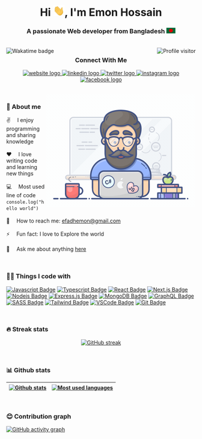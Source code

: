 <h1 align="center">Hi <img src="/assets/hello.gif" alt="Hello gif" width="30"/>, I'm Emon Hossain</h1>

<h3 align="center">A passionate Web developer from Bangladesh <img src="/assets/bangladesh.png" alt="Bangladesh national flag" width="24"/></h3>

<br/>

<a href="https://wakatime.com/@ddc55c54-5b43-4abf-ac5d-999ee1b4fab0">
  <img align="left" src="https://wakatime.com/badge/user/ddc55c54-5b43-4abf-ac5d-999ee1b4fab0.svg" alt="Wakatime badge">
</a>

<a href="https://komarev.com/ghpvc/?username=efadhemon">
  <img align="right" src="https://komarev.com/ghpvc/?username=efadhemon&label=Visitors&color=0e75b6&style=flat" alt="Profile visitor" />
</a>

<h3 align="center">Connect With Me</h3>

<p align="center">

  <a href="https://emonhossain.com">
    <img src="https://img.shields.io/badge/Website-DC143C?style=for-the-badge&logo=medium&logoColor=white" alt="website logo" />
  </a>
  
  <a href="https://linkedin.com/in/efadhemon">
    <img src="https://img.shields.io/badge/LinkedIn-0077B5?style=for-the-badge&logo=linkedin&logoColor=white" alt="linkedin logo" />
  </a>

  <a href="https://twitter.com/efadhemon">
    <img src="https://img.shields.io/badge/Twitter-1DA1F2?style=for-the-badge&logo=twitter&logoColor=white" alt="twitter logo" />
  </a>

  <a href="https://instagram.com/efadhemon">
    <img src="https://img.shields.io/badge/Instagram-fe4164?style=for-the-badge&logo=instagram&logoColor=white" alt="instagram logo" />
  </a>

  <a href="https://facebook.com/efadhemon">
    <img src="https://img.shields.io/badge/Facebook-20BEFF?&style=for-the-badge&logo=facebook&logoColor=white" alt="facebook logo" />
  </a>

</p>

<br />

<img align="right" src="/assets/programmer.gif" alt="Coding gif" width="400px" />

### 🥰 About me

✌️ &emsp;I enjoy programming and sharing knowledge <br/><br/>
❤️ &emsp;I love writing code and learning new things<br/><br/>
💻 &emsp;Most used line of code `console.log("hello world")` <br/><br/>
📧 &emsp;How to reach me: efadhemon@gmail.com<br/><br/>
⚡ &emsp;Fun fact: I love to Explore the world<br/><br/>
💬 &emsp;Ask me about anything [here](https://github.com/efadhemon/efadhemon/issues)

<p><br/></p>

### 👨‍💻 Things I code with

[![Javascript Badge](https://img.shields.io/badge/-Javascript-F0DB4F?style=for-the-badge&labelColor=black&logo=javascript&logoColor=F0DB4F)](#) [![Typescript Badge](https://img.shields.io/badge/-Typescript-007acc?style=for-the-badge&labelColor=black&logo=typescript&logoColor=007acc)](#) [![React Badge](https://img.shields.io/badge/-React-61DBFB?style=for-the-badge&labelColor=black&logo=react&logoColor=61DBFB)](#) [![Next.js Badge](https://img.shields.io/badge/next.js-000000?style=for-the-badge&logo=nextdotjs&logoColor=white)](#) [![Nodejs Badge](https://img.shields.io/badge/-Nodejs-3C873A?style=for-the-badge&labelColor=black&logo=node.js&logoColor=3C873A)](#) [![Express.js Badge](https://img.shields.io/badge/Express.js-000000?style=for-the-badge&logo=express&logoColor=white)](#) [![MongoDB Badge](https://img.shields.io/badge/MongoDB-4EA94B?style=for-the-badge&logo=mongodb&logoColor=white)](#) [![GraphQL Badge](https://img.shields.io/badge/-GraphQl-e535ab?style=for-the-badge&labelColor=black&logo=node.js&logoColor=e535ab)](#) [![SASS Badge](https://img.shields.io/badge/Sass-CC6699?style=for-the-badge&logo=sass&logoColor=white)](#) [![Tailwind Badge](https://img.shields.io/badge/Tailwind%20CSS-092749?style=for-the-badge&logo=tailwindcss&logoColor=06B6D4&labelColor=000000)](#) [![VSCode Badge](https://img.shields.io/badge/Visual_Studio-0078d7?style=for-the-badge&logo=visual%20studio&logoColor=white)](#) [![Git Badge](https://img.shields.io/badge/Git-F05032?style=for-the-badge&logo=git&logoColor=white)](#)

<br/>

### 🔥 Streak stats

<p align="center">
  <a href="https://github.com/efadhemon">
    <img src="https://github-readme-streak-stats.herokuapp.com/?user=efadhemon&theme=radical&hide_border=true&background=1F222E" alt="GitHub streak"/>
  </a>
</p>

<br/>

### 📊 Github stats

| <a href="https://github.com/efadhemon"><img align="center" src="https://github-readme-stats.vercel.app/api?username=efadhemon&include_all_commits=true&count_private=true&show_icons=true&hide_border=true&theme=radical&bg_color=1F222E" alt="Github stats" /></a> | <a href="https://github.com/efadhemon"><img align="center" src="https://github-readme-stats.vercel.app/api/top-langs/?username=efadhemon&layout=compact&hide_border=true&theme=radical&bg_color=1F222E" alt="Most used languages" /></a> |
| ------------------------------------------------------------------------------------------------------------------------------------------------------------------------------------------------------------------------------------------------------------------- | ---------------------------------------------------------------------------------------------------------------------------------------------------------------------------------------------------------------------------------------- |

<br/>

### 😊 Contribution graph

[![GitHub activity graph](https://activity-graph.herokuapp.com/graph?username=efadhemon&bg_color=1F222E&color=f7d747&line=fd428d&point=FFFFFF&hide_border=true)](https://github.com/efadhemon)
